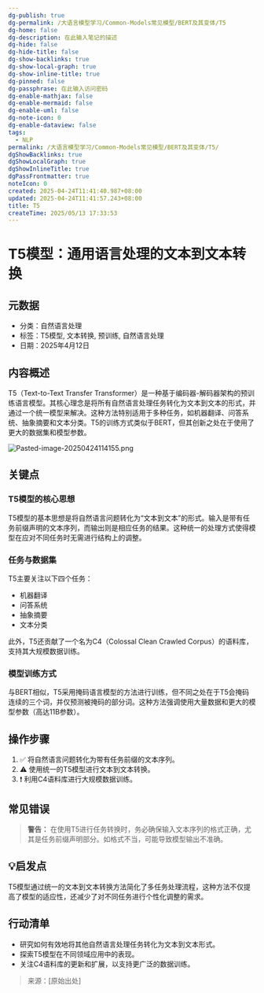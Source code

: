 ```yaml
---
dg-publish: true
dg-permalink: /大语言模型学习/Common-Models常见模型/BERT及其变体/T5
dg-home: false
dg-description: 在此输入笔记的描述
dg-hide: false
dg-hide-title: false
dg-show-backlinks: true
dg-show-local-graph: true
dg-show-inline-title: true
dg-pinned: false
dg-passphrase: 在此输入访问密码
dg-enable-mathjax: false
dg-enable-mermaid: false
dg-enable-uml: false
dg-note-icon: 0
dg-enable-dataview: false
tags:
  - NLP
permalink: /大语言模型学习/Common-Models常见模型/BERT及其变体/T5/
dgShowBacklinks: true
dgShowLocalGraph: true
dgShowInlineTitle: true
dgPassFrontmatter: true
noteIcon: 0
created: 2025-04-24T11:41:40.987+08:00
updated: 2025-04-24T11:41:57.243+08:00
title: T5
createTime: 2025/05/13 17:33:53
---
```




# T5模型：通用语言处理的文本到文本转换

## 元数据
- 分类：自然语言处理
- 标签：T5模型, 文本转换, 预训练, 自然语言处理
- 日期：2025年4月12日


## 内容概述
T5（Text-to-Text Transfer Transformer）是一种基于编码器-解码器架构的预训练语言模型。其核心理念是将所有自然语言处理任务转化为文本到文本的形式，并通过一个统一模型来解决。这种方法特别适用于多种任务，如机器翻译、问答系统、抽象摘要和文本分类。T5的训练方式类似于BERT，但其创新之处在于使用了更大的数据集和模型参数。

![Pasted-image-20250424114155.png](/img/user/%E9%99%84%E4%BB%B6/Pasted%20image%2020250424114155.png)


## 关键点

### T5模型的核心思想
T5模型的基本思想是将自然语言问题转化为“文本到文本”的形式。输入是带有任务前缀声明的文本序列，而输出则是相应任务的结果。这种统一的处理方式使得模型在应对不同任务时无需进行结构上的调整。


### 任务与数据集
T5主要关注以下四个任务：
- 机器翻译
- 问答系统
- 抽象摘要
- 文本分类

此外，T5还贡献了一个名为C4（Colossal Clean Crawled Corpus）的语料库，支持其大规模数据训练。


### 模型训练方式
与BERT相似，T5采用掩码语言模型的方法进行训练，但不同之处在于T5会掩码连续的三个词，并仅预测被掩码的部分词。这种方法强调使用大量数据和更大的模型参数（高达11B参数）。


## 操作步骤
1. ✅ 将自然语言问题转化为带有任务前缀的文本序列。
2. ⚠ 使用统一的T5模型进行文本到文本转换。
3. ❗ 利用C4语料库进行大规模数据训练。


## 常见错误
> **警告：**
> 在使用T5进行任务转换时，务必确保输入文本序列的格式正确，尤其是任务前缀声明部分。如格式不当，可能导致模型输出不准确。


## 💡启发点
T5模型通过统一的文本到文本转换方法简化了多任务处理流程，这种方法不仅提高了模型的适应性，还减少了对不同任务进行个性化调整的需求。


## 行动清单
- 研究如何有效地将其他自然语言处理任务转化为文本到文本形式。
- 探索T5模型在不同领域应用中的表现。
- 关注C4语料库的更新和扩展，以支持更广泛的数据训练。

> 来源：[原始出处]
